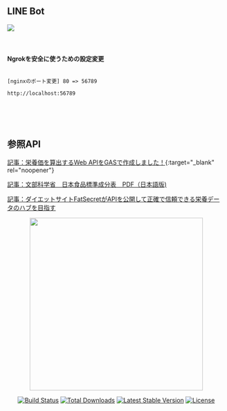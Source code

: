 ## LINE Bot

<img src="https://github.com/zidane-enlir/nutrition/raw/master/image_readme.png">

<br>
<br>
<br>

#### Ngrokを安全に使うための設定変更
```

[nginxのポート変更] 80 => 56789 

http://localhost:56789

```

<br>
<br>
<br>

## 参照API

[記事：栄養価を算出するWeb APIをGASで作成しました！](https://www.y-shinno.com/nut-api-gas){:target="_blank" rel="noopener"}

[記事：文部科学省　日本食品標準成分表　PDF（日本語版)](https://www.mext.go.jp/a_menu/syokuhinseibun/1365419.htm)


[記事：ダイエットサイトFatSecretがAPIを公開して正確で信頼できる栄養データのハブを目指す](https://jp.techcrunch.com/2009/08/15/20090814fatsecret-looks-to-become-a-central-hub-for-nutrition-data-with-new-api/?guccounter=1&guce_referrer=aHR0cHM6Ly93d3cuZ29vZ2xlLmNvbS8&guce_referrer_sig=AQAAABXTLZoUahhuQ86tLEfhG1vouaHJHVAp5KDtGPc6z2-zeYUc-a4f3VvBqegMT1uDn9MvexFKVj9AfLTaQ66TOSRd1hsVYhROxT3oz2UGNL0KLuRxdWrOA_qZPaYvalmLuG34TKcZuEhTFeWoqFpxlXeApa_tMCdOJ-EbXvzqic1F)



<p align="center"><img src="https://res.cloudinary.com/dtfbvvkyp/image/upload/v1566331377/laravel-logolockup-cmyk-red.svg" width="400"></p>

<p align="center">
<a href="https://travis-ci.org/laravel/framework"><img src="https://travis-ci.org/laravel/framework.svg" alt="Build Status"></a>
<a href="https://packagist.org/packages/laravel/framework"><img src="https://poser.pugx.org/laravel/framework/d/total.svg" alt="Total Downloads"></a>
<a href="https://packagist.org/packages/laravel/framework"><img src="https://poser.pugx.org/laravel/framework/v/stable.svg" alt="Latest Stable Version"></a>
<a href="https://packagist.org/packages/laravel/framework"><img src="https://poser.pugx.org/laravel/framework/license.svg" alt="License"></a>
</p>

